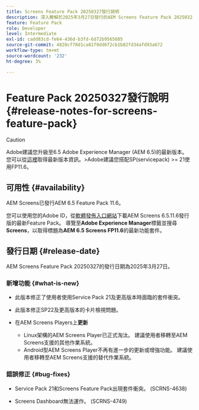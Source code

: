 ```yaml
---
title: Screens Feature Pack 20250327發行說明
description: 深入瞭解於2025年3月27日發行的AEM Screens Feature Pack 20250327。
feature: Feature Pack
role: Developer
level: Intermediate
exl-id: cadd83cd-fe64-436d-b3fd-6d72b9565885
source-git-commit: 4828cf78d1ca81f0dd6f2cb1b82fd34afd93a672
workflow-type: tm+mt
source-wordcount: '232'
ht-degree: 3%

---
```


# Feature Pack 20250327發行說明 {#release-notes-for-screens-feature-pack}

>[!CAUTION]
>Adobe建議您升級至6.5 Adobe Experience Manager (AEM 6.5)的最新版本。 您可以從[這裡](https://experienceleague.adobe.com/zh-hant/docs/experience-manager-65/content/release-notes/release-notes)取得最新版本資訊。
>&#x200B;>Adobe建議您搭配SP(servicepack) >= 21使用FP11.6。

## 可用性 {#availability}

AEM Screens已發行AEM 6.5 Feature Pack 11.6。

您可以使用您的Adobe ID，從[軟體發佈入口網站](https://experience.adobe.com/#/downloads/content/software-distribution/en/aem.html)下載AEM Screens 6.5.11.6發行版的最新Feature Pack。 導覽至&#x200B;**Adobe Experience Manager**&#x200B;標籤並搜尋&#x200B;**Screens**，以取得標題為&#x200B;**AEM 6.5 Screens FP11.6**&#x200B;的最新功能套件。

## 發行日期 {#release-date}

AEM Screens Feature Pack 20250327的發行日期為2025年3月27日。

### 新增功能 {#what-is-new}

* 此版本修正了使用者使用Service Pack 21及更高版本時面臨的套件衝突。

* 此版本修正SP22及更高版本的卡片檢視問題。

* 在AEM Screens Players上&#x200B;**更新**
   * Linux架構的AEM Screens Player已正式淘汰。 建議使用者移轉至AEM Screens支援的其他作業系統。
   * Android型AEM Screens Player不再有進一步的更新或增強功能。 建議使用者移轉至AEM Screens支援的替代作業系統。

### 錯誤修正 {#bug-fixes}

* Service Pack 21和Screens Feature Pack出現套件衝突。 (SCRNS-4638)

* Screens Dashboard無法運作。 (SCRNS-4749)
